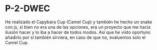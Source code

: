 # P-2-DWEC

He realizado el Capybara Cup (Camel Cup) y también he hecho un snake con js, si bien no era una de las opciones, era un proyecto que me hacía ilusión hacer y lo iba a hacer de todos modos. Así que he visto oportuno añadirlo por si también sirviera, en caso de que no, evaluemos solo el Camel Cup.